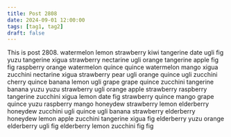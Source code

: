 ```yaml
---
title: Post 2808
date: 2024-09-01 12:00:00
tags: [tag1, tag2]
draft: false
---
```

This is post 2808.
watermelon
lemon
strawberry
kiwi
tangerine
date
ugli
fig
yuzu
tangerine
xigua
strawberry
nectarine
ugli
orange
tangerine
apple
fig
fig
raspberry
orange
watermelon
quince
quince
watermelon
mango
xigua
zucchini
nectarine
xigua
strawberry
pear
ugli
orange
quince
ugli
zucchini
cherry
quince
banana
lemon
ugli
grape
grape
quince
zucchini
tangerine
banana
yuzu
yuzu
strawberry
ugli
orange
apple
strawberry
raspberry
tangerine
zucchini
xigua
lemon
date
fig
strawberry
quince
mango
grape
quince
yuzu
raspberry
mango
honeydew
strawberry
lemon
elderberry
honeydew
zucchini
ugli
quince
ugli
banana
strawberry
elderberry
honeydew
lemon
apple
zucchini
tangerine
xigua
fig
elderberry
yuzu
orange
elderberry
ugli
fig
elderberry
lemon
zucchini
fig
fig
